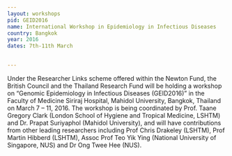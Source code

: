 ```yaml
---
layout: workshops
pid: GEID2016
name: International Workshop in Epidemiology in Infectious Diseases
country: Bangkok
year: 2016
dates: 7th-11th March

   
---
```

Under the Researcher Links scheme offered within the Newton Fund, the British Council and the Thailand Research Fund will be holding a workshop on “Genomic Epidemiology in Infectious Diseases (GEID2016)” in the Faculty of Medicine Siriraj Hospital, Mahidol University, Bangkok, Thailand on March 7 – 11, 2016. The workshop is being coordinated by Prof. Taane Gregory Clark (London School of Hygiene and Tropical Medicine, LSHTM) and Dr. Prapat Suriyaphol (Mahidol University), and will have contributions from other leading researchers including Prof Chris Drakeley (LSHTM), Prof Martin Hibberd (LSHTM), Assoc Prof Teo Yik Ying (National University of Singapore, NUS) and Dr Ong Twee Hee (NUS). 